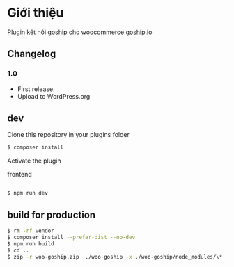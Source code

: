 # Giới thiệu

Plugin kết nối goship cho woocommerce
[goship.io](https://goship.io)

## Changelog

### 1.0

- First release.
- Upload to WordPress.org

## dev

Clone this repository in your plugins folder

```bash
$ composer install
```

Activate the plugin

frontend

```bash

$ npm run dev
```

## build for production

```bash
$ rm -rf vendor
$ composer install --prefer-dist --no-dev
$ npm run build
$ cd ..
$ zip -r woo-goship.zip  ./woo-goship -x ./woo-goship/node_modules/\* -x ./woo-goship/.git/\* -x ./woo-goship/.github/\*

```
